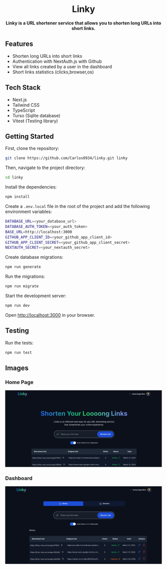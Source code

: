 

<h1 align="center">
 Linky 
</h1>

<p align="center">
  <strong>Linky is a URL shortener service that allows you to shorten long URLs into short links.</strong>
</p>

## Features

- Shorten long URLs into short links
- Authentication with NextAuth.js with Github
- View all links created by a user in the dashboard
- Short links statistics (clicks,browser,os)

## Tech Stack

- Next.js
- Tailwind CSS
- TypeScript
- Turso (Sqlite database)
- Vitest (Testing library)

## Getting Started

First, clone the repository:

```bash
git clone https://github.com/Carlos0934/linky.git linky
```

Then, navigate to the project directory:

```bash
cd linky
```

Install the dependencies:

```bash
npm install 
```

Create a `.env.local` file in the root of the project and add the following environment variables:

```bash
DATABASE_URL=<your_database_url>
DATABASE_AUTH_TOKEN=<your_auth_token>
BASE_URL=http://localhost:3000 
GITHUB_APP_CLIENT_ID=<your_github_app_client_id>
GITHUB_APP_CLIENT_SECRET=<your_github_app_client_secret>
NEXTAUTH_SECRET=<your_nextauth_secret>
```

Create database migrations:

```bash
npm run generate
```

Run the migrations:

```bash
npm run migrate
```

Start the development server:

```bash
npm run dev
```

Open [http://localhost:3000](http://localhost:3000) in your browser.

## Testing

Run the tests:

```bash
npm run test
```



## Images

### Home Page
![image](./images/home.png)

### Dashboard

![image](./images/dashboard.png)




